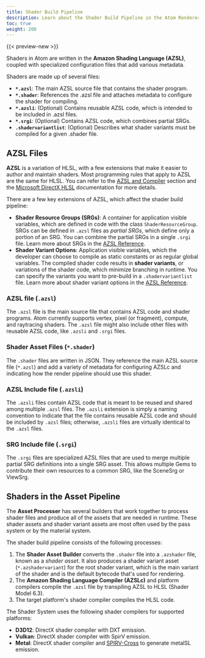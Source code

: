 ```yaml
---
title: Shader Build Pipeline
description: Learn about the Shader Build Pipeline in the Atom Renderer.
toc: true
weight: 200
---
```


{{< preview-new >}}

Shaders in Atom are written in the **Amazon Shading Language (AZSL)**, coupled with specialized configuration files that add various metadata.

Shaders are made up of several files:  

- **`*.azsl`**: The main AZSL source file that contains the shader program.
- **`*.shader`**: References the .azsl file and attaches metadata to configure the shader for compiling. 
- **`*.azsli`**: (Optional) Contains reusable AZSL code, which is intended to be included in .azsl files. 
- **`*.srgi`**: (Optional) Contains AZSL code, which combines partial SRGs.
- **`.shadervariantlist`**: (Optional) Describes what shader variants must be compiled for a given .shader file. 
  

## AZSL Files

**AZSL** is a variation of HLSL, with a few extensions that make it easier to author and maintain shaders. Most programming rules that apply to AZSL are the same for HLSL. You can refer to the [AZSL and Compiler](azsl/_index.md) section and the [Microsoft DirectX HLSL](https://docs.microsoft.com/en-us/windows/win32/direct3dhlsl/dx-graphics-hlsl-reference) documentation for more details.  

There are a few key extensions of AZSL, which affect the shader build pipeline:
- **Shader Resource Groups (SRGs)**: A container for application visible variables, which are defined in code with the class `ShaderResourceGroup`. SRGs can be defined in `.azsl` files as *partial SRGs*, which define only a portion of an SRG. You can combine the partial SRGs in a single `.srgi` file. Learn more about SRGs in the [AZSL Reference](azsl/reference.md).
- **Shader Variant Options**: Application visible variables, which the developer can choose to compile as static constants or as regular global variables. The compiled shader code results in **shader variants**, or variations of the shader code, which minimize branching in runtime. You can specify the variants you want to pre-build in a `.shadervariantlist` file. Learn more about shader variant options in the [AZSL Reference](azsl/reference.md).

### AZSL file (`.azsl`)

The `.azsl` file is the main source file that contains AZSL code and shader programs. Atom currently supports vertex, pixel (or fragment), compute, and raytracing shaders. The `.azsl` file might also include other files with reusable AZSL code, like `.azsli` and `.srgi` files.


### Shader Asset Files (`*.shader`)

The `.shader` files are written in JSON. They reference the main AZSL source file (`*.azsl`) and add a variety of metadata for configuring AZSLc and indicating how the render pipeline should use this shader. 

### AZSL Include file (`.azsli`)

The `.azsli` files contain AZSL code that is meant to be reused and shared among multiple `.azsl` files. The `.azsli` extension is simply a naming convention to indicate that the file contains reusable AZSL code and should be included by `.azsl` files; otherwise, `.azsli` files are virtually identical to the `.azsl` files. 

### SRG Include file (`.srgi`)

The `.srgi` files are specialized AZSL files that are used to merge multiple partial SRG definitions into a single SRG asset. This allows multiple Gems to contribute their own resources to a common SRG, like the SceneSrg or ViewSrg. 

## Shaders in the Asset Pipeline

The **Asset Processer** has several builders that work together to process shader files and produce all of the assets that are needed in runtime. These shader assets and shader variant assets are most often used by the pass system or by the material system. 

The shader build pipeline consists of the following processes: 
1. The **Shader Asset Builder** converts the `.shader` file into a `.azshader` file, known as a *shader asset*. It also produces a shader variant asset (`*.azshadervariant`) for the root shader variant, which is the main variant of the shader and is the default bytecode that's used for rendering.
2. The **Amazon Shading Language Compiler (AZSLc)** and platform compilers compile the `.azsl` file by transpiling AZSL to HLSL (Shader Model 6.3).
3. The target platform's shader compiler compiles the HLSL code.

The Shader System uses the following shader compilers for supported platforms: 
- **D3D12**: DirectX shader compiler with DXT emission.
- **Vulkan**: DirectX shader compiler with SpirV emission.
- **Metal**: DirectX shader compiler and [SPIRV-Cross](https://github.com/KhronosGroup/SPIRV-Cross) to generate metalSL emission. 

